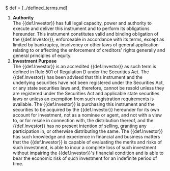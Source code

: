 $ def = [../defined_terms.md]

1. **Authority**  
The {{def.Investor}} has full legal capacity, power and authority to execute and deliver this instrument and to perform its obligations hereunder. This instrument constitutes valid and binding obligation of the {{def.Investor}}, enforceable in accordance with its terms, except as limited by bankruptcy, insolvency or other laws of general application relating to or affecting the enforcement of creditors' rights generally and general principles of equity.
2. **Investment Purpose**  
The {{def.Investor}} is an accredited {{def.Investor}} as such term is defined in Rule 501 of Regulation D under the Securities Act. The {{def.Investor}} has been advised that this instrument and the underlying securities have not been registered under the Securities Act, or any state securities laws and, therefore, cannot be resold unless they are registered under the Securities Act and applicable state securities laws or unless an exemption from such registration requirements is available. The {{def.Investor}} is purchasing this instrument and the securities to be acquired by the {{def.Investor}} hereunder for its own account for investment, not as a nominee or agent, and not with a view to, or for resale in connection with, the distribution thereof, and the {{def.Investor}} has no present intention of selling, granting any participation in, or otherwise distributing the same. The {{def.Investor}} has such knowledge and experience in financial and business matters that the {{def.Investor}} is capable of evaluating the merits and risks of such investment, is able to incur a complete loss of such investment without impairing the {{def.Investor}}'s financial condition and is able to bear the economic risk of such investment for an indefinite period of time.